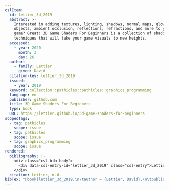 ```yaml
---
cslItem:
  id: lettier_3d_2019
  abstract: >-
    Interested in adding textures, lighting, shadows, normal maps, glowing
    objects, ambient occlusion, reflections, refractions, and more to your 3D
    game? Great! 3D Game Shaders For Beginners is a collection of shading
    techniques that will take your game visuals to new heights.
  accessed:
    - year: 2020
      month: 3
      day: 26
  author:
    - family: Lettier
      given: David
  citation-key: lettier_3d_2019
  issued:
    - year: 2019
  keyword: collection::pathicles::pathicles::graphics_programming
  language: en
  publisher: github.com
  title: 3D Game Shaders For Beginners
  type: book
  URL: https://lettier.github.io/3d-game-shaders-for-beginners
scopedTags:
  - tag: pathicles
    scope: issue
  - tag: pathicles
    scope: issue
  - tag: graphics_programming
    scope: issue
rendered:
  bibliography: |-
    <div class="csl-bib-body">
      <div data-csl-entry-id="lettier_3d_2019" class="csl-entry">Lettier, D. n.d.. <i>3D Game Shaders For Beginners</i>. github.com. https://lettier.github.io/3d-game-shaders-for-beginners</div>
    </div>
  citation: Lettier, n.d.
bibTex: "@book{lettier_3d_2019,\n\tauthor = {Lettier, David},\n\tpublisher = {github.com},\n\ttitle = {3D {Game} {Shaders} {For} {Beginners}},\n}\n\n"
---
```

